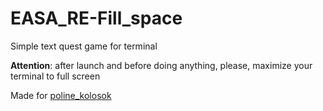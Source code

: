# EASA_RE-Fill_space

Simple text quest game for terminal

**Attention**: after launch and before doing anything, please, maximize your terminal to full screen

Made for [poline_kolosok](https://ru.pinterest.com/poline_kolosok)
